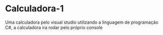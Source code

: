 # Calculadora-1
Uma calculadora pelo visual studio utilizando a linguagem de programação C#, a calculadora ira rodar pelo próprio console
